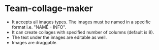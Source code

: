 # Team-collage-maker

* It accepts all images types. The images must be named in a specific format i.e. "NAME - INFO".
* It can create collages with specified number of columns (default is 8).
* The text under the images are editable as well.
* Images are draggable.
